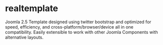 realtemplate
============

Joomla 2.5 Template designed using twitter bootstrap and optimized for speed, efficiency, and cross-platform/browser/device all in one compatibility. Easily extensible to work with other Joomla Components with alternative layouts. 